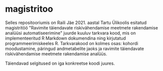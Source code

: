 # magistritoo

Selles repositooriumis on Raili Jäe 2021. aastal Tartu Ülikoolis esitatud magistritöö "Ravimite täiendavate riskivähendamise meetmete rakendamise analüüsi automatiseerimine" juurde kuuluv tarkvara kood, mis on implementeeritud R Markdown dokumendina ning kirjutatud programmeerimiskeeles R. Tarkvarakood on kolmes osas: kohordi moodustamine, päringud andmetabelite jaoks ja ravimite täiendavate riskivähendamise meetmete rakendamise analüüs.

Täiendavad selgitused on iga konkreetse koodi juures.